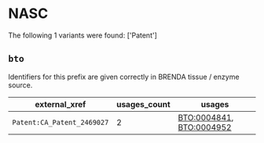 # NASC

The following 1 variants were found: ['Patent']

## `bto`

Identifiers for this prefix are given correctly in BRENDA tissue / enzyme source.

| external_xref              |   usages_count | usages                                                                                               |
|----------------------------|----------------|------------------------------------------------------------------------------------------------------|
| `Patent:CA_Patent_2469027` |              2 | [BTO:0004841](https://bioregistry.io/BTO:0004841), [BTO:0004952](https://bioregistry.io/BTO:0004952) |

